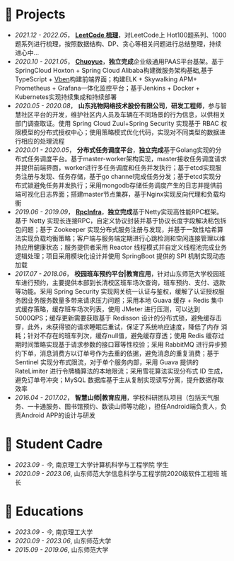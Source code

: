
# 💼 Projects
- *2021.12 - 2022.05*， [**LeetCode 梳理**](https://github.com/fuyunwang/Algorithm-LC)，对LeetCode上 Hot100题系列、1000题系列进行梳理，按照数据结构、DP、贪心等相关问题进行总结整理，持续进心中...
- *2020.10 - 2021.05*， [**Chuoyue**](https://github.com/fuyunwang/video_surveillance2021)，**独立完成**企业级通用PAAS平台基架。基于SpringCloud Hoxton + Spring Cloud Alibaba构建微服务架构基础,基于TypeScript + [Vben](https://doc.vvbin.cn/)构建前端界面；构建ELK + Skywalking APM+ Prometheus + Grafana一体化监控平台；基于Jenkins + Docker + Kubernetes实现持续集成和持续部署
- *2020.05 - 2020.08*， **山东兆物网络技术股份有限公司**，**研发工程师**，参与智慧社区平台的开发，维护社区内人员及车辆在不同场景的行为信息，以供相关部门调查取证。使用 Spring Cloud Zuul+Spring Security 实现基于 RBAC 权限模型的分布式授权中心；使用策略模式优化代码，实现对不同类型的数据进行相应的处理流程
- *2020.01 - 2020.05*， **分布式任务调度平台**，**独立完成**基于Golang实现的分布式任务调度平台。基于master-worker架构实现，master接收任务调度请求并提供前端界面，worker进行多任务调度和任务并发执行；基于etcd实现服务注册与发现、任务存储，基于go channel完成任务分发；基于etcd实现分布式锁避免任务并发执行；采用mongodb存储任务调度产生的日志并提供前端可视化日志界面；搭建master节点集群，基于Nginx实现反向代理和负载均衡
- *2019.06 - 2019.09*， [**RpcInfra**](https://github.com/fuyunwang/RpcInfra)，**独立完成**基于Netty实现高性能RPC框架。基于 Netty 实现长连接RPC，自定义协议封装并基于协议长度字段解决粘包拆包问题；基于 Zookeeper 实现分布式服务注册与发现，并基于一致性哈希算法实现负载均衡策略；客户端与服务端定期进行心跳检测和空闲连接管理以维持应用健康状态；服务提供者采用 Reactor 线程模式并自定义线程池完成业务逻辑处理；项目采用模块化设计并使用 SpringBoot 提供的 SPI 机制实现动态加载
- *2017.07 - 2018.06*， **校园班车预约平台\|教育应用**，针对山东师范大学校园班车进行预约，主要提供本部到长清校区班车场次查询，班车预约、支付、退款等功能。采用 Spring Security 实现网关统一认证与鉴权，缓解了认证授权服务因业务服务数量多带来请求压力问题；采用本地 Guava 缓存 + Redis 集中式缓存策略，缓存班车场次列表，使用 JMeter 进行压测，可以达到5000QPS；缓存更新需要获取基于 Redisson 设计的分布式锁，避免缓存击穿，此外，未获得锁的请求睡眠后重试，保证了系统响应速度，降低了内存
消耗；针对不存在的班车列次，缓存null值，避免缓存穿透；使用 Redis 缓存过期时间策略实现基于请求参数的接口幂等性校验；采用 RabbitMQ 进行异步预约下单，消息消费方以订单号作为去重的依据，避免消息的重复消费；基于 Sentinel 实现分布式限流，对于单个服务内部，采用 Guava 提供的 RateLimiter 进行令牌桶算法的本地限流；采用雪花算法实现分布式 ID 生成，避免订单号冲突；MySQL 数据库基于主从复制实现读写分离，提升数据存取效率
- *2016.04 - 2017.02*， **智慧山师\|教育应用**，学校科研团队项目（包括天气服务、一卡通服务、图书馆预约、数读山师等功能），担任Android端负责人，负责Android APP的设计与研发



# 🫡 Student Cadre
- *2023.09 - 今*, 南京理工大学计算机科学与工程学院 学生
- *2020.09 - 2023.06*, 山东师范大学信息科学与工程学院2020级软件工程班 班长


# 📖 Educations
- *2023.09 - 今*, 南京理工大学
- *2020.09 - 2023.06*, 山东师范大学
- *2015.09 - 2019.06*, 山东师范大学


